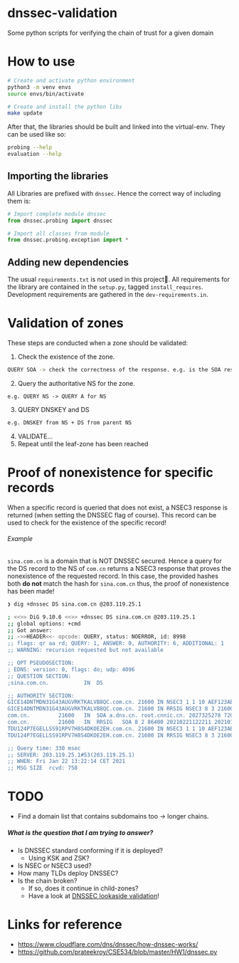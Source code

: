 # dnssec-validation
Some python scripts for verifying the chain of trust for a given domain

# How to use
```sh
# Create and activate python environment
python3 -m venv envs
source envs/bin/activate

# Create and install the python libs
make update
```

After that, the libraries should be built and linked into the virtual-env. They can be used like so:
```sh
probing --help
evaluation --help
```

## Importing the libraries
All Libraries are prefixed with `dnssec`. Hence the correct way of including them is:
```python
# Import complete module dnssec 
from dnssec.probing import dnssec

# Import all classes from module
from dnssec.probing.exception import *
```

## Adding new dependencies
The usual `requirements.txt` is not used in this project. All requirements for the library are contained in the `setup.py`, tagged `install_requires`.
Development requirements are gathered in the `dev-requirements.in`.

# Validation of zones
These steps are conducted when a zone should be validated:

1. Check the existence of the zone.
```sh
QUERY SOA -> check the correctness of the response. e.g. is the SOA response intended for the queried Zone?
```
2. Query the authoritative NS for the zone.
```
e.g. QUERY NS -> QUERY A for NS
```

3. QUERY DNSKEY and DS
```sh
e.g. DNSKEY from NS + DS from parent NS
```

4. VALIDATE...
5. Repeat until the leaf-zone has been reached


# Proof of nonexistence for specific records
When a specific record is queried that does not exist, a NSEC3 response is returned (when setting the DNSSEC flag of course).
This record can be used to check for the existence of the specific record!

###### Example

`sina.com.cn` is a domain that is NOT DNSSEC secured. Hence a query for the DS record to the NS of `com.cn` returns a NSEC3 response that proves the nonexistence of the requested record.
In this case, the provided hashes both **do not** match the hash for `sina.com.cn` thus, the proof of nonexistence has been made!

```sh
❯ dig +dnssec DS sina.com.cn @203.119.25.1

; <<>> DiG 9.10.6 <<>> +dnssec DS sina.com.cn @203.119.25.1
;; global options: +cmd
;; Got answer:
;; ->>HEADER<<- opcode: QUERY, status: NOERROR, id: 8998
;; flags: qr aa rd; QUERY: 1, ANSWER: 0, AUTHORITY: 6, ADDITIONAL: 1
;; WARNING: recursion requested but not available

;; OPT PSEUDOSECTION:
; EDNS: version: 0, flags: do; udp: 4096
;; QUESTION SECTION:
;sina.com.cn.			IN	DS

;; AUTHORITY SECTION:
GICE14DNTMDN31G43AUGVRKTKALVB8QC.com.cn. 21600 IN NSEC3	1 1 10 AEF123AB GKM1KHVFSNSLUTJUBF7JHHPG9F17BRFQ  NS SOA RRSIG DNSKEY NSEC3PARAM
GICE14DNTMDN31G43AUGVRKTKALVB8QC.com.cn. 21600 IN RRSIG	NSEC3 8 3 21600 20210220022234 20210121013539 43326 com.cn. ToFl+N9yvh7v0FKxItIfj9bTcOnjXm/LDhkfBeTOoKXwYPByNfywkKQ4 sxrMfNu/METE8Fl1APpHtXLdKD6scwMi4r8lYCiMIsCOHUN5iwCR+Yho 4fK1TYF8oPP0Ll0+MfjYTJAuU15pOf76YO+yu1C63ubO36pfuBgqMAia DcI=
com.cn.			21600	IN	SOA	a.dns.cn. root.cnnic.cn. 2027325278 7200 3600 2419200 21600
com.cn.			21600	IN	RRSIG	SOA 8 2 86400 20210221122211 20210122112211 43326 com.cn. FpsIqS53QaayhYt0hfVfh/1LT+3WX0IFjDrYrXJ/zujiorbz7kjqr3WR raKm4qNZrHeeEcVjKPvjv8m+7dlcZpYTMSp4R2WoVcI5BdUdB+fZlNu/ QmbGH4VkqDQaPMj17ZCov6gGJeNwGO+g+UKu9hoDgwAeJ3e22gP55H7i jZs=
TDU124P7EGELLSS91RPV7H8S4DKOE2EH.com.cn. 21600 IN NSEC3	1 1 10 AEF123AB UDL9N57ITL4KHVVPPJ5OI1T82JOE3N2V  NS DS RRSIG
TDU124P7EGELLSS91RPV7H8S4DKOE2EH.com.cn. 21600 IN RRSIG	NSEC3 8 3 21600 20210220005534 20210121002555 43326 com.cn. TmpgC0JdVNwh4xCdwTSYhb+C2Ls9riiRxG0kNuJRkwgp20n+QOK8vigZ knYHQozrRSHJNHIMbKaJljV98vPKUxNf7aZwaIba49uQlV2KvToJbCWV UQ2Ia7Gs3KnZuuS9ts/+LsBE+Iya/24ZPooO25LDwVQtR2vY6InAyFw7 +rQ=

;; Query time: 330 msec
;; SERVER: 203.119.25.1#53(203.119.25.1)
;; WHEN: Fri Jan 22 13:22:14 CET 2021
;; MSG SIZE  rcvd: 758
```



# TODO

- Find a domain list that contains subdomains too -> longer chains.

##### What is the question that I am trying to answer?
- Is DNSSEC standard conforming if it is deployed?
    - Using KSK and ZSK?
- Is NSEC or NSEC3 used?
- How many TLDs deploy DNSSEC?
- Is the chain broken?
    - If so, does it continue in child-zones?
    - Have a look at [DNSSEC lookaside validation](https://tools.ietf.org/html/rfc5074)!




# Links for reference
- https://www.cloudflare.com/dns/dnssec/how-dnssec-works/
- https://github.com/prateekroy/CSE534/blob/master/HW1/dnssec.py
